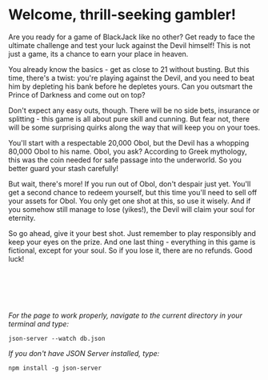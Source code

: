 # Welcome, thrill-seeking gambler! #

 Are you ready for a game of BlackJack like no other? Get ready to face the ultimate challenge and test your luck against the Devil himself! This is not just a game, its a chance to earn your place in heaven.

You already know the basics - get as close to 21 without busting. But this time, there's a twist: you're playing against the Devil, and you need to beat him by depleting his bank before he depletes yours. Can you outsmart the Prince of Darkness and come out on top?

Don't expect any easy outs, though. There will be no side bets, insurance or splitting - this game is all about pure skill and cunning.  But fear not, there will be some surprising quirks along the way that will keep you on your toes.

You'll start with a respectable 20,000 Obol, but the Devil has a whopping 80,000 Obol to his name. Obol, you ask? According to Greek mythology, this was the coin needed for safe passage into the underworld. So you better guard your stash carefully!

But wait, there's more! If you run out of Obol, don't despair just yet. You'll get a second chance to redeem yourself, but this time you'll need to sell off your assets for Obol. You only get one shot at this, so use it wisely. And if you somehow still manage to lose (yikes!), the Devil will claim your soul for eternity.

So go ahead, give it your best shot. Just remember to play responsibly and keep your eyes on the prize. And one last thing - everything in this game is fictional, except for your soul. So if you lose it, there are no refunds. Good luck!

<br><br><br><br>

*For the page to work properly, navigate to the current directory in your terminal and type:*
```
json-server --watch db.json
```
*If you don't have JSON Server installed, type:*
```
npm install -g json-server
```
